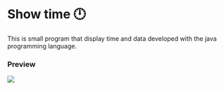 # Show time :clock12:
This is small program that display time and data developed with the java programming language.


### Preview 

![](https://i.postimg.cc/dV0qq9Pf/showTime.png)
